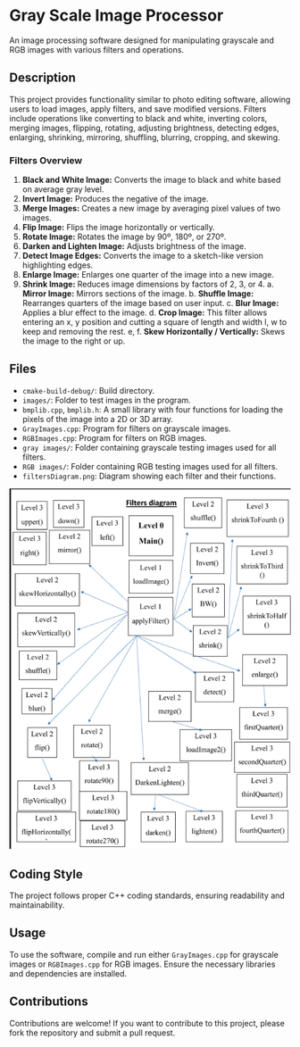 # Gray Scale Image Processor

An image processing software designed for manipulating grayscale and RGB images with various filters and operations.

## Description

This project provides functionality similar to photo editing software, allowing users to load images, apply filters, and save modified versions. Filters include operations like converting to black and white, inverting colors, merging images, flipping, rotating, adjusting brightness, detecting edges, enlarging, shrinking, mirroring, shuffling, blurring, cropping, and skewing.

### Filters Overview

1. **Black and White Image:** Converts the image to black and white based on average gray level.
2. **Invert Image:** Produces the negative of the image.
3. **Merge Images:** Creates a new image by averaging pixel values of two images.
4. **Flip Image:** Flips the image horizontally or vertically.
5. **Rotate Image:** Rotates the image by 90º, 180º, or 270º.
6. **Darken and Lighten Image:** Adjusts brightness of the image.
7. **Detect Image Edges:** Converts the image to a sketch-like version highlighting edges.
8. **Enlarge Image:** Enlarges one quarter of the image into a new image.
9. **Shrink Image:** Reduces image dimensions by factors of 2, 3, or 4.
a. **Mirror Image:** Mirrors sections of the image.
b. **Shuffle Image:** Rearranges quarters of the image based on user input.
c. **Blur Image:** Applies a blur effect to the image.
d. **Crop Image:** This filter allows entering an x, y position and cutting a square of length and width l, w to keep and removing the rest.
e, f. **Skew Horizontally / Vertically:** Skews the image to the right or up.

## Files

- `cmake-build-debug/`: Build directory.
- `images/`: Folder to test images in the program.
- `bmplib.cpp`, `bmplib.h`: A small library with four functions for loading the pixels of the image into a 2D or 3D array.
- `GrayImages.cpp`: Program for filters on grayscale images.
- `RGBImages.cpp`: Program for filters on RGB images.
- `gray images/`: Folder containing grayscale testing images used for all filters.
- `RGB images/`: Folder containing RGB testing images used for all filters.
- `filtersDiagram.png`: Diagram showing each filter and their functions.

![Project Image](filtersDiagram.png)

## Coding Style

The project follows proper C++ coding standards, ensuring readability and maintainability.

## Usage

To use the software, compile and run either `GrayImages.cpp` for grayscale images or `RGBImages.cpp` for RGB images. Ensure the necessary libraries and dependencies are installed.

## Contributions

Contributions are welcome! If you want to contribute to this project, please fork the repository and submit a pull request.
